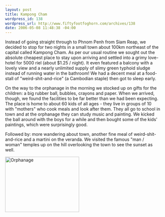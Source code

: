 ```yaml
--- 
layout: post
title: Kampong Cham
wordpress_id: 138
wordpress_url: http://www.fiftyfootfoghorn.com/archives/138
date: 2006-05-08 11:48:38 -04:00
---
```

Instead of going straight through to Phnom Penh from Siam Reap, we decided to stop for two nights in a small town about 100km northeast of the capital called Kampong Cham. As per our usual routine we sought out the absolute cheapest place to stay upon arriving and settled into a grimy love-hotel for 5000 riel (about $1.25 / night). It even featured a balcony with a lovely view and a nearly unlimited supply of slimy green typhoid sludge instead of running water in the bathroom! We had a decent meal at a food-stall of "weird-shit-and-rice" (a Cambodian staple) then got to sleep early.

On the way to the orphanage in the morning we stocked up on gifts for the children: a big rubber ball, bubbles, crayons and paper. When we arrived, though, we found the facilities to be far better than we had been expecting. The place is home to about 60 kids of all ages - they live in groups of 10 with "mothers" who cook meals and look after them. They all go to school in town and at the orphanage they can study music and painting. We kicked the ball around with the boys for a while and then bought some of the kids' paintings, which were surprisingly good.

Followed by: more wandering about town, another fine meal of weird-shit-and-rice and a martini on the veranda. We visited the famous "man / woman" temples up on the hill overlooking the town to see the sunset as well.

<a href="http://flickr.com/photos/fiftyfeet/144999529"><img src="http://static.flickr.com/54/144999529_ad9e396516_m.jpg" width="240" height="180" alt="Orphanage" border="0" /></a>

